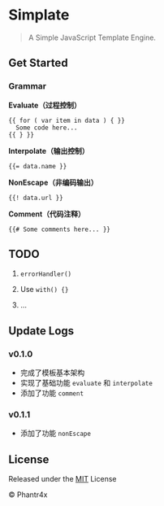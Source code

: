 # Simplate

> A Simple JavaScript Template Engine.

## Get Started

### Grammar

**Evaluate（过程控制）**

```
{{ for ( var item in data ) { }}
  Some code here...
{{ } }}
```

**Interpolate（输出控制）**

```
{{= data.name }}
```

**NonEscape（非编码输出）**

```
{{! data.url }}
```

**Comment（代码注释）**

```
{{# Some comments here... }}
```

## TODO

1. `errorHandler()`

2. Use `with() {}`

3. ...

## Update Logs

### v0.1.0

- 完成了模板基本架构
- 实现了基础功能 `evaluate` 和 `interpolate`
- 添加了功能 `comment`

### v0.1.1

- 添加了功能 `nonEscape`

## License

Released under the [MIT](https://github.com/Phantr4x/Simplate/blob/master/LICENSE) License

© Phantr4x
